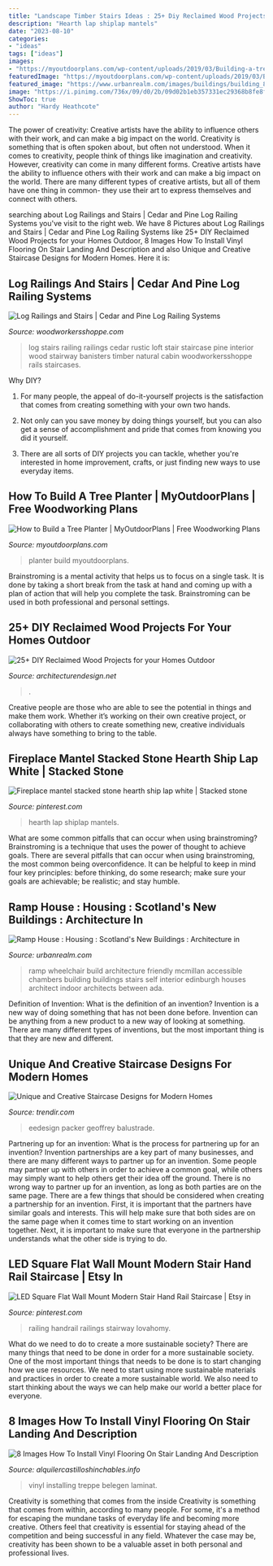 ```yaml
---
title: "Landscape Timber Stairs Ideas : 25+ Diy Reclaimed Wood Projects For Your Homes Outdoor"
description: "Hearth lap shiplap mantels"
date: "2023-08-10"
categories:
- "ideas"
tags: ["ideas"]
images:
- "https://myoutdoorplans.com/wp-content/uploads/2019/03/Building-a-tree-planter-box.png"
featuredImage: "https://myoutdoorplans.com/wp-content/uploads/2019/03/Building-a-tree-planter-box.png"
featured_image: "https://www.urbanrealm.com/images/buildings/building_821.jpg"
image: "https://i.pinimg.com/736x/09/d0/2b/09d02b1eb357331ec29368b8fe8f539e.jpg"
ShowToc: true
author: "Hardy Heathcote"
---
```



The power of creativity: Creative artists have the ability to influence others with their work, and can make a big impact on the world.
Creativity is something that is often spoken about, but often not understood. When it comes to creativity, people think of things like imagination and creativity. However, creativity can come in many different forms. Creative artists have the ability to influence others with their work and can make a big impact on the world. There are many different types of creative artists, but all of them have one thing in common- they use their art to express themselves and connect with others.

	

		
searching about Log Railings and Stairs | Cedar and Pine Log Railing Systems you've visit to the right web. We have 8 Pictures about Log Railings and Stairs | Cedar and Pine Log Railing Systems like 25+ DIY Reclaimed Wood Projects for your Homes Outdoor, 8 Images How To Install Vinyl Flooring On Stair Landing And Description and also Unique and Creative Staircase Designs for Modern Homes. Here it is:
		
    
## Log Railings And Stairs | Cedar And Pine Log Railing Systems

<img loading=lazy src="http://www.woodworkersshoppe.com/wp-content/gallery/cedar-log/04Log-Rail1.jpg" onerror="this.onerror=null;this.src='https://tse2.mm.bing.net/th?id=OIP.fYDyLq8wImT9xFTtUsbHWQHaJ4&amp;pid=15.1';" alt="Log Railings and Stairs | Cedar and Pine Log Railing Systems">

_Source: woodworkersshoppe.com_

>log stairs railing railings cedar rustic loft stair staircase pine interior wood stairway banisters timber natural cabin woodworkersshoppe rails staircases. 

	

Why DIY?
1. For many people, the appeal of do-it-yourself projects is the satisfaction that comes from creating something with your own two hands.
2. Not only can you save money by doing things yourself, but you can also get a sense of accomplishment and pride that comes from knowing you did it yourself.

3. There are all sorts of DIY projects you can tackle, whether you're interested in home improvement, crafts, or just finding new ways to use everyday items.

    
## How To Build A Tree Planter | MyOutdoorPlans | Free Woodworking Plans

<img loading=lazy src="https://myoutdoorplans.com/wp-content/uploads/2019/03/Building-a-tree-planter-box.png" onerror="this.onerror=null;this.src='https://tse4.mm.bing.net/th?id=OIP.PY_8PlvRgShJEBnY0weUsQHaJ4&amp;pid=15.1';" alt="How to Build a Tree Planter | MyOutdoorPlans | Free Woodworking Plans">

_Source: myoutdoorplans.com_

>planter build myoutdoorplans. 

	

Brainstroming is a mental activity that helps us to focus on a single task. It is done by taking a short break from the task at hand and coming up with a plan of action that will help you complete the task. Brainstroming can be used in both professional and personal settings.

    
## 25+ DIY Reclaimed Wood Projects For Your Homes Outdoor

<img loading=lazy src="https://cdn.architecturendesign.net/wp-content/uploads/2015/05/AD-Outdoor-Reclaimed-Wood-Projects-23.jpg" onerror="this.onerror=null;this.src='https://tse4.mm.bing.net/th?id=OIP.FXp5tTQw-JikXafP_vPTzgHaOd&amp;pid=15.1';" alt="25+ DIY Reclaimed Wood Projects for your Homes Outdoor">

_Source: architecturendesign.net_

>. 

	

Creative people are those who are able to see the potential in things and make them work. Whether it’s working on their own creative project, or collaborating with others to create something new, creative individuals always have something to bring to the table.

    
## Fireplace Mantel Stacked Stone Hearth Ship Lap White | Stacked Stone

<img loading=lazy src="https://i.pinimg.com/736x/64/f4/9a/64f49ab686516d0c8fa51d8bff41ed67.jpg" onerror="this.onerror=null;this.src='https://tse4.mm.bing.net/th?id=OIP.QB6TXe_d5UMGs4efQiZdhgHaJ3&amp;pid=15.1';" alt="Fireplace mantel stacked stone hearth ship lap white | Stacked stone">

_Source: pinterest.com_

>hearth lap shiplap mantels. 

	

What are some common pitfalls that can occur when using brainstroming?
Brainstroming is a technique that uses the power of thought to achieve goals. There are several pitfalls that can occur when using brainstroming, the most common being overconfidence. It can be helpful to keep in mind four key principles: before thinking, do some research; make sure your goals are achievable; be realistic; and stay humble.

    
## Ramp House : Housing : Scotland&#039;s New Buildings : Architecture In

<img loading=lazy src="https://www.urbanrealm.com/images/buildings/building_821.jpg" onerror="this.onerror=null;this.src='https://tse1.mm.bing.net/th?id=OIP.gKaSOBwpw-536UQsZRQPHAHaEu&amp;pid=15.1';" alt="Ramp House : Housing : Scotland&#039;s New Buildings : Architecture in">

_Source: urbanrealm.com_

>ramp wheelchair build architecture friendly mcmillan accessible chambers building buildings stairs self interior edinburgh houses architect indoor architects between ada. 

	

Definition of Invention: What is the definition of an invention?
Invention is a new way of doing something that has not been done before. Invention can be anything from a new product to a new way of looking at something. There are many different types of inventions, but the most important thing is that they are new and different.

    
## Unique And Creative Staircase Designs For Modern Homes

<img loading=lazy src="https://cdn.trendir.com/wp-content/uploads/old/archives/2015/04/29/unique-and-creative-staircase-designs-for-modern-homes-by-eeStairs-11.jpg" onerror="this.onerror=null;this.src='https://tse2.mm.bing.net/th?id=OIP.oANcszzsr3UR0wYl4TKAjQHaKe&amp;pid=15.1';" alt="Unique and Creative Staircase Designs for Modern Homes">

_Source: trendir.com_

>eedesign packer geoffrey balustrade. 

	

Partnering up for an invention: What is the process for partnering up for an invention?
Invention partnerships are a key part of many businesses, and there are many different ways to partner up for an invention. Some people may partner up with others in order to achieve a common goal, while others may simply want to help others get their idea off the ground. There is no wrong way to partner up for an invention, as long as both parties are on the same page.
There are a few things that should be considered when creating a partnership for an invention. First, it is important that the partners have similar goals and interests. This will help make sure that both sides are on the same page when it comes time to start working on an invention together. Next, it is important to make sure that everyone in the partnership understands what the other side is trying to do.

    
## LED Square Flat Wall Mount Modern Stair Hand Rail Staircase | Etsy In

<img loading=lazy src="https://i.pinimg.com/736x/09/d0/2b/09d02b1eb357331ec29368b8fe8f539e.jpg" onerror="this.onerror=null;this.src='https://tse2.mm.bing.net/th?id=OIP.rXr9QyVpBJPol1OKw9ZbnwHaJ3&amp;pid=15.1';" alt="LED Square Flat Wall Mount Modern Stair Hand Rail Staircase | Etsy in">

_Source: pinterest.com_

>railing handrail railings stairway lovahomy. 

	

What do we need to do to create a more sustainable society?
There are many things that need to be done in order for a more sustainable society. One of the most important things that needs to be done is to start changing how we use resources. We need to start using more sustainable materials and practices in order to create a more sustainable world. We also need to start thinking about the ways we can help make our world a better place for everyone.

    
## 8 Images How To Install Vinyl Flooring On Stair Landing And Description

<img loading=lazy src="https://alquilercastilloshinchables.info/wp-content/uploads/2020/06/Modern-Laminate-Stair-Design-Ideas-With-images-Laminate-stairs-...-1.jpg" onerror="this.onerror=null;this.src='https://tse4.mm.bing.net/th?id=OIP.gVLx530GSb_i_D-1E-X9ZwHaLH&amp;pid=15.1';" alt="8 Images How To Install Vinyl Flooring On Stair Landing And Description">

_Source: alquilercastilloshinchables.info_

>vinyl installing treppe belegen laminat. 

	

Creativity is something that comes from the inside
Creativity is something that comes from within, according to many people. For some, it's a method for escaping the mundane tasks of everyday life and becoming more creative. Others feel that creativity is essential for staying ahead of the competition and being successful in any field. Whatever the case may be, creativity has been shown to be a valuable asset in both personal and professional lives.

